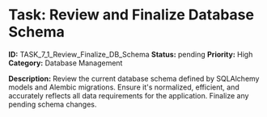 # Task: Review and Finalize Database Schema

**ID:** TASK_7_1_Review_Finalize_DB_Schema
**Status:** pending
**Priority:** High
**Category:** Database Management

**Description:**
Review the current database schema defined by SQLAlchemy models and Alembic migrations. Ensure it's normalized, efficient, and accurately reflects all data requirements for the application. Finalize any pending schema changes.
